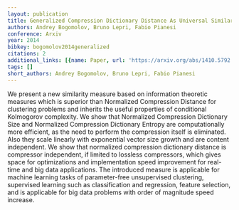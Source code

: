```yaml
---
layout: publication
title: Generalized Compression Dictionary Distance As Universal Similarity Measure
authors: Andrey Bogomolov, Bruno Lepri, Fabio Pianesi
conference: Arxiv
year: 2014
bibkey: bogomolov2014generalized
citations: 2
additional_links: [{name: Paper, url: 'https://arxiv.org/abs/1410.5792'}]
tags: []
short_authors: Andrey Bogomolov, Bruno Lepri, Fabio Pianesi
---
```

We present a new similarity measure based on information theoretic measures
which is superior than Normalized Compression Distance for clustering problems
and inherits the useful properties of conditional Kolmogorov complexity. We
show that Normalized Compression Dictionary Size and Normalized Compression
Dictionary Entropy are computationally more efficient, as the need to perform
the compression itself is eliminated. Also they scale linearly with exponential
vector size growth and are content independent. We show that normalized
compression dictionary distance is compressor independent, if limited to
lossless compressors, which gives space for optimizations and implementation
speed improvement for real-time and big data applications. The introduced
measure is applicable for machine learning tasks of parameter-free unsupervised
clustering, supervised learning such as classification and regression, feature
selection, and is applicable for big data problems with order of magnitude
speed increase.